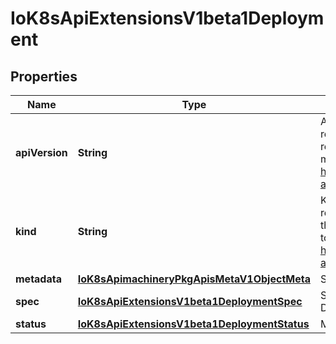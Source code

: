 
# IoK8sApiExtensionsV1beta1Deployment

## Properties
Name | Type | Description | Notes
------------ | ------------- | ------------- | -------------
**apiVersion** | **String** | APIVersion defines the versioned schema of this representation of an object. Servers should convert recognized schemas to the latest internal value, and may reject unrecognized values. More info: https://git.k8s.io/community/contributors/devel/sig-architecture/api-conventions.md#resources |  [optional]
**kind** | **String** | Kind is a string value representing the REST resource this object represents. Servers may infer this from the endpoint the client submits requests to. Cannot be updated. In CamelCase. More info: https://git.k8s.io/community/contributors/devel/sig-architecture/api-conventions.md#types-kinds |  [optional]
**metadata** | [**IoK8sApimachineryPkgApisMetaV1ObjectMeta**](IoK8sApimachineryPkgApisMetaV1ObjectMeta.md) | Standard object metadata. |  [optional]
**spec** | [**IoK8sApiExtensionsV1beta1DeploymentSpec**](IoK8sApiExtensionsV1beta1DeploymentSpec.md) | Specification of the desired behavior of the Deployment. |  [optional]
**status** | [**IoK8sApiExtensionsV1beta1DeploymentStatus**](IoK8sApiExtensionsV1beta1DeploymentStatus.md) | Most recently observed status of the Deployment. |  [optional]



